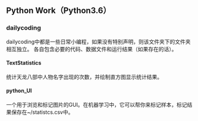 ## Python Work（Python3.6）
### dailycoding
dailycoding中都是一些日常小编程，如果没有特别声明，则该文件夹下的文件夹相互独立。
各自包含必要的代码、数据文件和运行结果（如果存在的话）。
#### TextStatistics
统计天龙八部中人物名字出现的次数，并绘制直方图显示统计结果。
#### python_UI
一个用于浏览和标记图片的GUI。在机器学习中，它可以帮你来标记样本，标记结果保存在~/statistcs.csv中。